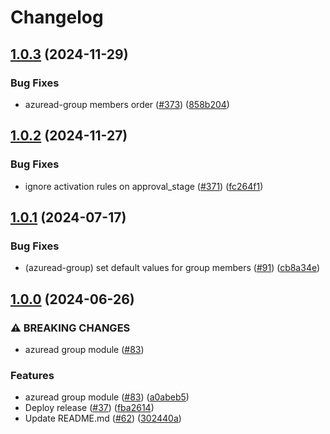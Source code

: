 # Changelog

## [1.0.3](https://github.com/prefapp/tfm/compare/azuread-group-v1.0.2...azuread-group-v1.0.3) (2024-11-29)


### Bug Fixes

* azuread-group members order ([#373](https://github.com/prefapp/tfm/issues/373)) ([858b204](https://github.com/prefapp/tfm/commit/858b2049f2ee69bd245ab6e05fb40318afc8054d))

## [1.0.2](https://github.com/prefapp/tfm/compare/azuread-group-v1.0.1...azuread-group-v1.0.2) (2024-11-27)


### Bug Fixes

* ignore activation rules on approval_stage ([#371](https://github.com/prefapp/tfm/issues/371)) ([fc264f1](https://github.com/prefapp/tfm/commit/fc264f146e5b21490556d89cb3a7f8cce103d833))

## [1.0.1](https://github.com/prefapp/tfm/compare/azuread-group-v1.0.0...azuread-group-v1.0.1) (2024-07-17)


### Bug Fixes

* (azuread-group) set default values for group members ([#91](https://github.com/prefapp/tfm/issues/91)) ([cb8a34e](https://github.com/prefapp/tfm/commit/cb8a34eee89ad77ff493b13c7a98dad09fb8c81a))

## [1.0.0](https://github.com/prefapp/tfm/compare/azuread-group-v0.1.0...azuread-group-v1.0.0) (2024-06-26)


### ⚠ BREAKING CHANGES

* azuread group module ([#83](https://github.com/prefapp/tfm/issues/83))

### Features

* azuread group module ([#83](https://github.com/prefapp/tfm/issues/83)) ([a0abeb5](https://github.com/prefapp/tfm/commit/a0abeb558a2294b15b5857c90981afdac3a5abc9))
* Deploy release ([#37](https://github.com/prefapp/tfm/issues/37)) ([fba2614](https://github.com/prefapp/tfm/commit/fba2614fb284cf9d960be53c7c123ceaf08cecfa))
* Update README.md ([#62](https://github.com/prefapp/tfm/issues/62)) ([302440a](https://github.com/prefapp/tfm/commit/302440a79ea0e4883b6583e3540deac7bac6c307))
